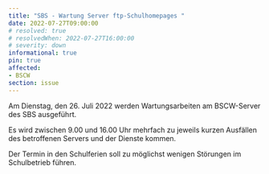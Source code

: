 ```yaml
---
title: "SBS - Wartung Server ftp-Schulhomepages "
date: 2022-07-27T09:00:00
# resolved: true
# resolvedWhen: 2022-07-27T16:00:00
# severity: down
informational: true
pin: true 
affected:
- BSCW
section: issue
---
```


Am Dienstag, den 26. Juli 2022 werden Wartungsarbeiten am BSCW-Server des SBS ausgeführt.

Es wird zwischen 9.00 und 16.00 Uhr mehrfach zu jeweils kurzen Ausfällen des betroffenen Servers und der Dienste kommen.

Der Termin in den Schulferien soll zu möglichst wenigen Störungen im Schulbetrieb führen.
